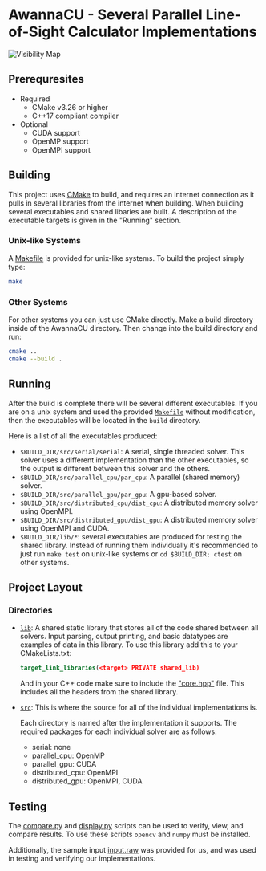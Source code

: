 # AwannaCU - Several Parallel Line-of-Sight Calculator Implementations

![Visibility Map](./visibility_map_header.png)

## Prerequresites

- Required
  - CMake v3.26 or higher
  - C++17 compliant compiler
- Optional
  - CUDA support
  - OpenMP support
  - OpenMPI support

## Building

This project uses [CMake](./CMakeLists.txt) to build, and requires an internet connection as it pulls in
several libraries from the internet when building. When building several executables and shared libaries
are built. A description of the executable targets is given in the "Running" section.

### Unix-like Systems

A [Makefile](./Makefile) is provided for unix-like systems. To build the project simply type:

```sh
make
```

### Other Systems

For other systems you can just use CMake directly. Make a build directory inside of the AwannaCU directory.
Then change into the build directory and run:

```sh
cmake ..
cmake --build .
```

## Running

After the build is complete there will be several different executables. If you are on a unix system and used the provided
[`Makefile`](./Makefile) without modification, then the executables will be located in the `build` directory.

Here is a list of all the executables produced:

- `$BUILD_DIR/src/serial/serial`: A serial, single threaded solver. This solver uses a different implementation than
  the other executables, so the output is different between this solver and the others.
- `$BUILD_DIR/src/parallel_cpu/par_cpu`: A parallel (shared memory) solver.
- `$BUILD_DIR/src/parallel_gpu/par_gpu`: A gpu-based solver.
- `$BUILD_DIR/src/distributed_cpu/dist_cpu`: A distributed memory solver using OpenMPI.
- `$BUILD_DIR/src/distributed_gpu/dist_gpu`: A distributed memory solver using OpenMPI and CUDA.
- `$BUILD_DIR/lib/*`: several executables are produced for testing the shared library. Instead of running them individually
  it's recommended to just run `make test` on unix-like systems or `cd $BUILD_DIR; ctest` on other systems.

## Project Layout

### Directories

- [`lib`](./lib/): A shared static library that stores all of the code shared between
  all solvers. Input parsing, output printing, and basic datatypes are examples of
  data in this library. To use this library add this to your CMakeLists.txt:

  ```cmake
  target_link_libraries(<target> PRIVATE shared_lib)
  ```

  And in your C++ code make sure to include the ["core.hpp"](./lib/core.hpp) file. This
  includes all the headers from the shared library.

- [`src`](./src/): This is where the source for all of the individual implementations is.

  Each directory is named after the implementation it supports. The required packages for each
  individual solver are as follows:

  - serial: none
  - parallel_cpu: OpenMP
  - parallel_gpu: CUDA
  - distributed_cpu: OpenMPI
  - distributed_gpu: OpenMPI, CUDA

## Testing

The [compare.py](./compare.py) and [display.py](./display.py) scripts can be used to verify, view,
and compare results. To use these scripts `opencv` and `numpy` must be installed.

Additionally, the sample input [input.raw](./input.raw) was provided for us, and was used in testing
and verifying our implementations.
